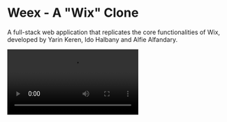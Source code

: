 # Weex - A "Wix" Clone
A full-stack web application that replicates the core functionalities of Wix, developed by Yarin Keren, Ido Halbany and Alfie Alfandary.

<video src="https://github.com/YarinKeren/Weex/assets/93151794/ec8dfdfd-0ea0-48a0-9950-0bfc37bc3833"/>

<div>
<img src="https://res.cloudinary.com/ds8ryiaxd/image/upload/v1701116387/%D7%A6%D7%99%D7%9C%D7%95%D7%9D_%D7%9E%D7%A1%D7%9A_2023-11-27_211935_kpayif.jpg" width="500px" height="300px" /> <img src="https://res.cloudinary.com/ds8ryiaxd/image/upload/v1701116513/index_avsntw.jpg" width="500px" height="300px" /> 
</div>

Built with :

![Tech](https://skillicons.dev/icons?i=js,html,css,sass,react,redux,mongodb,nodejs,vite,&perline=10)

## Table of Contents

- [Features](#features)
- [Demo](#demo)
- [Installation](#installation)
- [Usage](#usage)
- [Technologies](#technologies)
- [Contributors](#contributors)
- [License](#license)

## Features

- Create and customize websites with an intuitive drag-and-drop interface.
- Browse and choose from a wide range of templates for various purposes.
- Real-time collaboration with team members using socket connections.
- Manage website data and settings through a user-friendly dashboard.
- Create, edit and publish websites with ease.
- User login/signup system with auth checks.

## Demo

[Try it yourself here !](https://weex.onrender.com/)

## Installation

1. Clone the repository:

```bash
git clone https://github.com/YarinKeren/Weex.git
```

2. Install dependencies:

```bash
cd frontend
npm install
```

```bash
cd backend
npm install
```

3. Start the application:

```bash
cd frontend
npm run dev
```

```bash
cd backend
npm start
```

## Usage

1. Visit `http://localhost:5173` in your web browser.
2. Sign up or log in to your account. (Not mandatory)
3. Create a new website or choose a pre-made template to get started.
4. Customize the website adding elements from the sidebar, or editing them with the pop-up editor.
5. Collaborate with team members in real-time, analyze data in the dashboard.
6. Save and publish your website when ready.

## Technologies

- React
- Redux
- MongoDB
- SASS
- Node.js
- Express.js
- WebSockets

## Contributors
- [Yarin Keren](https://github.com/YarinKeren)
- [Ido Halbany](https://github.com/idohalbany)
- [Alfie Alfandary](https://github.com/alfiev7)

## License

This project is licensed under the [MIT License](LICENSE).

---

Feel free to contact us for any questions ! 💻
